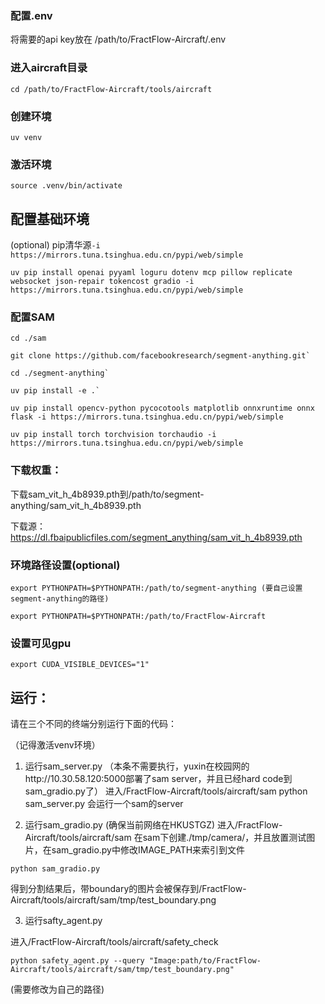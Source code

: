 ### 配置.env
将需要的api key放在
/path/to/FractFlow-Aircraft/.env

### 进入aircraft目录
```
cd /path/to/FractFlow-Aircraft/tools/aircraft
```

### 创建环境
```
uv venv
```

### 激活环境
```
source .venv/bin/activate
```

## 配置基础环境
(optional) pip清华源`-i https://mirrors.tuna.tsinghua.edu.cn/pypi/web/simple`

```
uv pip install openai pyyaml loguru dotenv mcp pillow replicate websocket json-repair tokencost gradio -i https://mirrors.tuna.tsinghua.edu.cn/pypi/web/simple
```

### 配置SAM
```
cd ./sam

git clone https://github.com/facebookresearch/segment-anything.git`

cd ./segment-anything`

uv pip install -e .`

uv pip install opencv-python pycocotools matplotlib onnxruntime onnx flask -i https://mirrors.tuna.tsinghua.edu.cn/pypi/web/simple

uv pip install torch torchvision torchaudio -i https://mirrors.tuna.tsinghua.edu.cn/pypi/web/simple
```

### 下载权重：
下载sam_vit_h_4b8939.pth到/path/to/segment-anything/sam_vit_h_4b8939.pth

下载源：https://dl.fbaipublicfiles.com/segment_anything/sam_vit_h_4b8939.pth

### 环境路径设置(optional)
```
export PYTHONPATH=$PYTHONPATH:/path/to/segment-anything (要自己设置segment-anything的路径)

export PYTHONPATH=$PYTHONPATH:/path/to/FractFlow-Aircraft
```

### 设置可见gpu
```
export CUDA_VISIBLE_DEVICES="1"
```

## 运行：
请在三个不同的终端分别运行下面的代码：

（记得激活venv环境）

1. 运行sam_server.py
（本条不需要执行，yuxin在校园网的http://10.30.58.120:5000部署了sam server，并且已经hard code到sam_gradio.py了）
进入/FractFlow-Aircraft/tools/aircraft/sam
python sam_server.py
会运行一个sam的server

2. 运行sam_gradio.py (确保当前网络在HKUSTGZ)
进入/FractFlow-Aircraft/tools/aircraft/sam
在sam下创建./tmp/camera/，并且放置测试图片，在sam_gradio.py中修改IMAGE_PATH来索引到文件
```
python sam_gradio.py
```
得到分割结果后，带boundary的图片会被保存到/FractFlow-Aircraft/tools/aircraft/sam/tmp/test_boundary.png

3. 运行safty_agent.py


进入/FractFlow-Aircraft/tools/aircraft/safety_check
```
python safety_agent.py --query "Image:path/to/FractFlow-Aircraft/tools/aircraft/sam/tmp/test_boundary.png"
```
(需要修改为自己的路径)


